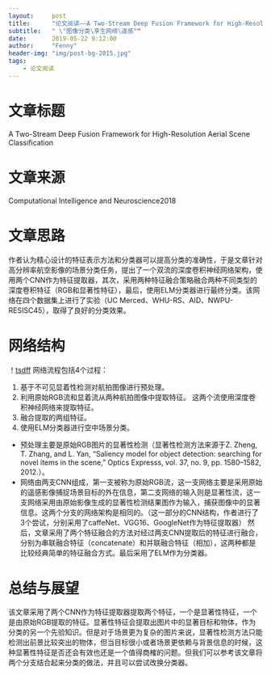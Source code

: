 ```yaml
---
layout:     post
title:      "论文阅读——A Two-Stream Deep Fusion Framework for High-Resolution Aerial Scene Classification"
subtitle:   " \"图像分类\孪生网络\遥感""
date:       2019-05-22 9:12:00
author:     "Fenny"
header-img: "img/post-bg-2015.jpg"
tags:
    - 论文阅读
---
```


# 文章标题
A Two-Stream Deep Fusion Framework for High-Resolution Aerial Scene Classification

# 文章来源
Computational Intelligence and Neuroscience2018
# 文章思路
作者认为精心设计的特征表示方法和分类器可以提高分类的准确性，于是文章针对高分辨率航空影像的场景分类任务，提出了一个双流的深度卷积神经网络架构，使用两个CNN作为特征提取器，其次，采用两种特征融合策略融合两种不同类型的深度卷积特征（RGB和显著性特征），最后，使用ELM分类器进行最终分类。该网络在四个数据集上进行了实验（UC Merced、WHU-RS、AID、NWPU-RESISC45），取得了良好的分类效果。
# 网络结构
！[tsdff](tsdff.jpg)
网络流程包括4个过程：
1. 基于不可见显着性检测对航拍图像进行预处理。
2. 利用原始RGB流和显着流从两种航拍图像中提取特征。 这两个流使用深度卷积神经网络来提取特征。
3. 融合提取的两组特征。
4. 使用ELM分类器进行空中场景分类。
* 预处理主要是原始RGB图片的显著性检测（显著性检测方法来源于Z. Zheng, T. Zhang, and L. Yan, “Saliency model for object detection: searching for novel items in the scene,” Optics Expresss, vol. 37, no. 9, pp. 1580–1582, 2012.）。
* 网络由两支CNN组成，第一支被称为原始RGB流，这一支网络主要是采用原始的遥感影像捕捉场景目标的外在信息，第二支网络的输入则是显著性流，这一支网络采用由原始影像生成的显著性检测结果图作为输入，捕获图像中的显著信息。这两个分支的网络架构是相同的。（这一部分的CNN结构，作者进行了3个尝试，分别采用了caffeNet、VGG16、GoogleNet作为特征提取器）
然后，文章采用了两个特征融合的方法对经过两支CNN提取后的特征进行融合，分别为串联融合特征（concatenate）和并联融合特征（相加），这两种都是比较经典简单的特征融合方式。最后采用了ELM作为分类器。
# 总结与展望  
该文章采用了两个CNN作为特征提取器提取两个特征，一个是显著性特征，一个是由原始RGB提取的特征。显著性特征会提取出图片中的显著目标和物体，作为分类的另一个先验知识。但是对于场景更为复杂的图片来说，显著性检测方法只能检测出前景比较突出的物体，但当目标很小或者场景更依赖与背景信息的时候，这种显著性特征是否还会有效也还是一个值得商榷的问题。但我们可以参考该文章将两个分支结合起来分类的做法，并且可以尝试改换分类器。
